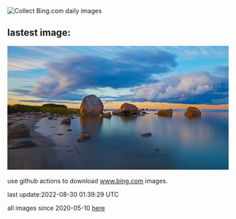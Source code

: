 ![Collect Bing.com daily images](https://github.com/counter2015/bing-daily-images/workflows/Collect%20Bing.com%20daily%20images/badge.svg)
## lastest image:
![](images/EstoniaBaltic.jpg)

use github actions to download www.bing.com images.

last update:2022-08-30 01:39:29 UTC

all images since 2020-05-10 [here](https://github.com/counter2015/bing-daily-images/tree/master/images) 

